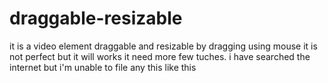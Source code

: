 # draggable-resizable
it is a  video element draggable and resizable by dragging using mouse
it is not perfect but it will works it need more few tuches.
i have  searched  the internet but i'm unable to file any this like this 

